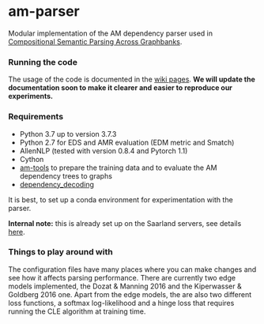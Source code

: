 # am-parser
Modular implementation of the AM dependency parser used in [Compositional Semantic Parsing Across Graphbanks](https://www.aclweb.org/anthology/P19-1450).

### Running the code
The usage of the code is documented in the [wiki pages](https://github.com/coli-saar/am-parser/wiki/Train-Parser).
__We will update the documentation soon to make it clearer and easier to reproduce our experiments.__

### Requirements
- Python 3.7 up to version 3.7.3
- Python 2.7 for EDS and AMR evaluation (EDM metric and Smatch)
- AllenNLP (tested with version 0.8.4 and Pytorch 1.1)
- Cython
- [am-tools](https://github.com/coli-saar/am-tools) to prepare the training data and to evaluate the AM dependency trees to graphs
- [dependency_decoding](https://github.com/andersjo/dependency_decoding)

It is best, to set up a conda environment for experimentation with the parser.

__Internal note:__ this is already set up on the Saarland servers, see details [here](https://github.com/coli-saar/am-parser/wiki/Setup-on-the-Saarland-servers).

### Things to play around with
The configuration files have many places where you can make changes and see how it affects parsing performance.
There are currently two edge models implemented, the Dozat & Manning 2016 and the Kiperwasser & Goldberg 2016 one.
Apart from the edge models, the are also two different loss functions, a softmax log-likelihood and a hinge loss that requires running the CLE algorithm at training time.

